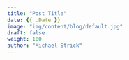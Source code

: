 ```yaml
---
title: "Post Title"
date: {{ .Date }}
image: "img/content/blog/default.jpg"
draft: false
weight: 100
author: "Michael Strick"
---
```


